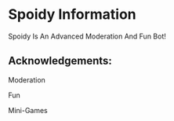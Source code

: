 # Spoidy Information

Spoidy Is An Advanced Moderation And Fun Bot!

## Acknowledgements:

Moderation

Fun

Mini-Games
